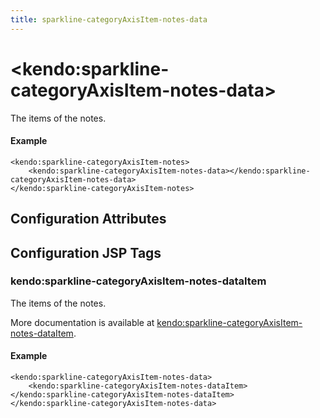 ```yaml
---
title: sparkline-categoryAxisItem-notes-data
---
```


# \<kendo:sparkline-categoryAxisItem-notes-data\>

The items of the notes.

#### Example
    <kendo:sparkline-categoryAxisItem-notes>
        <kendo:sparkline-categoryAxisItem-notes-data></kendo:sparkline-categoryAxisItem-notes-data>
    </kendo:sparkline-categoryAxisItem-notes>

## Configuration Attributes


##  Configuration JSP Tags

### kendo:sparkline-categoryAxisItem-notes-dataItem

The items of the notes.

More documentation is available at [kendo:sparkline-categoryAxisItem-notes-dataItem](/kendo-ui/api/wrappers/jsp/sparkline/categoryaxisitem-notes-dataitem).

#### Example

    <kendo:sparkline-categoryAxisItem-notes-data>
        <kendo:sparkline-categoryAxisItem-notes-dataItem></kendo:sparkline-categoryAxisItem-notes-dataItem>
    </kendo:sparkline-categoryAxisItem-notes-data>

